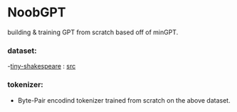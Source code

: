 # NoobGPT

building & training GPT from scratch based off of minGPT.


### dataset:

-[tiny-shakespeare](dataset/shakespeare.txt) : [src](https://github.com/karpathy/char-rnn/blob/master/data/tinyshakespeare/input.txt)

### tokenizer:

- Byte-Pair encodind tokenizer trained from scratch on the above dataset.